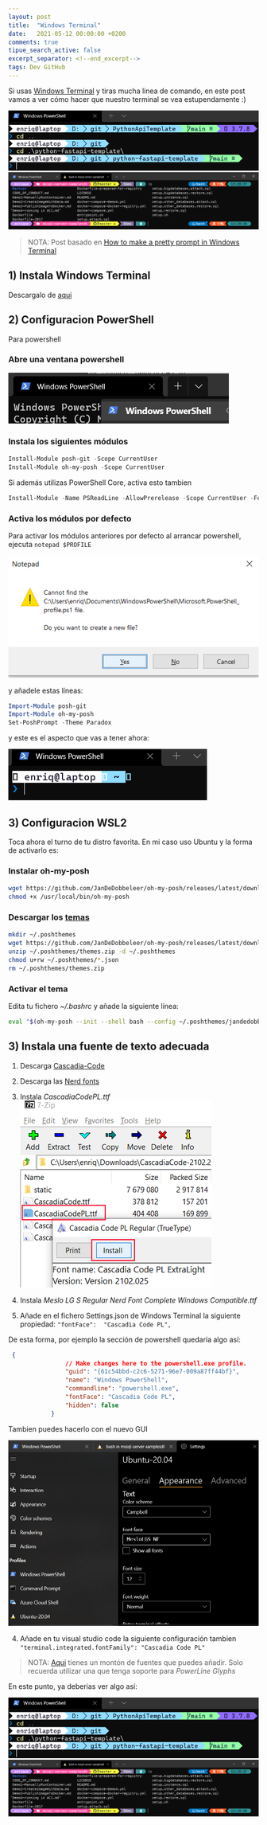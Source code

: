 ```yaml
---
layout: post
title:  "Windows Terminal"
date:   2021-05-12 00:00:00 +0200
comments: true
tipue_search_active: false
excerpt_separator: <!--end_excerpt-->
tags: Dev GitHub
---
```


Si usas [Windows Terminal](https://github.com/microsoft/terminal) y tiras mucha linea de comando, en este post vamos a ver cómo hacer que nuestro terminal se vea estupendamente :)

![cascadia code PL](../img/posts/pretty-terminal/cascadia-code2.png)
![nerd fonts](../img/posts/pretty-terminal/nerdfonts.png)

<!--end_excerpt-->

>NOTA: Post basado en [How to make a pretty prompt in Windows Terminal](https://www.hanselman.com/blog/how-to-make-a-pretty-prompt-in-windows-terminal-with-powerline-nerd-fonts-cascadia-code-wsl-and-ohmyposh)


## 1) Instala Windows Terminal

Descargalo de [aqui](https://www.microsoft.com/en-us/p/windows-terminal-preview/9n0dx20hk701)

## 2) Configuracion PowerShell

Para powershell

### Abre una ventana powershell

![x](../img/posts/pretty-terminal/1.png)

### Instala los siguientes módulos

```powershell
Install-Module posh-git -Scope CurrentUser
Install-Module oh-my-posh -Scope CurrentUser
```

Si además utilizas PowerShell Core, activa esto tambien

```powershell
Install-Module -Name PSReadLine -AllowPrerelease -Scope CurrentUser -Force -SkipPublisherCheck
```

### Activa los módulos por defecto

Para activar los módulos anteriores por defecto al arrancar powershell, ejecuta `notepad $PROFILE` 

![powershell profile](../img/posts/pretty-terminal/notepad.png)

y añadele estas líneas:

```powershell
Import-Module posh-git
Import-Module oh-my-posh
Set-PoshPrompt -Theme Paradox
```

y este es el aspecto que vas a tener ahora:

![pretty-terminal1](../img/posts/pretty-terminal/without-fonts.png)

## 3) Configuracion WSL2

Toca ahora el turno de tu distro favorita. En mi caso uso Ubuntu y la forma de activarlo es:

### Instalar oh-my-posh

```bash
wget https://github.com/JanDeDobbeleer/oh-my-posh/releases/latest/download/posh-linux-amd64 -O /usr/local/bin/oh-my-posh
chmod +x /usr/local/bin/oh-my-posh
```

### Descargar los [temas](https://ohmyposh.dev/docs/themes/)

```bash
mkdir ~/.poshthemes
wget https://github.com/JanDeDobbeleer/oh-my-posh/releases/latest/download/themes.zip -O ~/.poshthemes/themes.zip
unzip ~/.poshthemes/themes.zip -d ~/.poshthemes
chmod u+rw ~/.poshthemes/*.json
rm ~/.poshthemes/themes.zip
```

### Activar el tema

Edita tu fichero _~/.bashrc_ y añade la siguiente línea:

```bash
eval "$(oh-my-posh --init --shell bash --config ~/.poshthemes/jandedobbeleer.omp.json)"
```

## 3) Instala una fuente de texto adecuada

1. Descarga [Cascadia-Code](https://github.com/microsoft/cascadia-code/releases) 
   
2. Descarga las [Nerd fonts](https://ohmyposh.dev/docs/fonts)
   
3. Instala _CascadiaCodePL.ttf_ 
![CascadiaCodePL.ttf](../img/posts/pretty-terminal/cascadia-code.png)

4. Instala _Meslo LG S Regular Nerd Font Complete Windows Compatible.ttf_

3. Añade en el fichero Settings.json de Windows Terminal la siguiente propiedad:
   ` "fontFace":  "Cascadia Code PL", `

De esta forma, por ejemplo la sección de powershell quedaría algo así:

```json
 {
                // Make changes here to the powershell.exe profile.
                "guid": "{61c54bbd-c2c6-5271-96e7-009a87ff44bf}",
                "name": "Windows PowerShell",
                "commandline": "powershell.exe",
                "fontFace": "Cascadia Code PL",
                "hidden": false
            }
```

Tambien puedes hacerlo con el nuevo GUI

![settings nerd fonts windows terminal](../img/posts/pretty-terminal/settings-font.png)


4. Añade en tu visual studio code la siguiente configuración tambien `"terminal.integrated.fontFamily": "Cascadia Code PL"`

>NOTA: [Aqui](https://www.nerdfonts.com/) tienes un montón de fuentes que puedes añadir. Solo recuerda utilizar una que tenga soporte para _PowerLine Glyphs_

En este punto, ya deberias ver algo así:

![cascadia code PL](../img/posts/pretty-terminal/cascadia-code2.png)
![nerd fonts](../img/posts/pretty-terminal/nerdfonts.png)